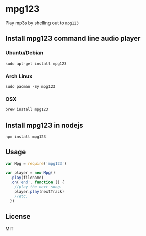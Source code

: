 # mpg123

Play mp3s by shelling out to `mpg123`

## Install mpg123 command line audio player
### Ubuntu/Debian
```
sudo apt-get install mpg123
```
### Arch Linux
```
sudo pacman -Sy mpg123
```
### OSX
```
brew install mpg123
```
## Install mpg123 in nodejs
```
npm install mpg123
```
## Usage

``` js
var Mpg = require('mpg123')

var player = new Mpg()
  .play(filename)
  .on('end', function () {
    //play the next song.
    player.play(nextTrack)
    //etc.
  })

```

## License

MIT
